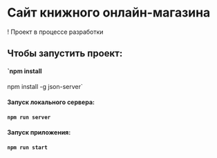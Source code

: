 # Сайт книжного онлайн-магазина

! Проект в процессе разработки

## Чтобы запустить проект:

#### `npm install
npm install -g json-server`

#### Запуск локального сервера:

#### `npm run server`

#### Запуск приложения:

#### `npm run start`


